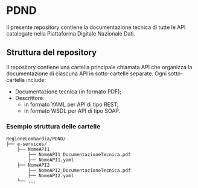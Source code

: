 # PDND
Il presente repository contiene la documentazione tecnica di tutte le API catalogate nella Piattaforma Digitale Nazionale Dati.

## Struttura del repository
Il repository contiene una cartella principale chiamata API che organizza la documentazione di ciascuna API in sotto-cartelle separate. 
Ogni sotto-cartella include:
* Documentazione tecnica (in formato PDF);
* Descrittore:
  * in formato YAML per API di tipo REST;
  * in formato WSDL per API di tipo SOAP.

### Esempio struttura delle cartelle
  ```
  RegioneLombardia/PDND/
  ├── e-services/
      ├── NomeAPI1
          ├── NomeAPI1_DocumentazioneTecnica.pdf
          ├── NomeAPI1.yaml
      ├── NomeAPI2
          ├── NomeAPI2_DocumentazioneTecnica.pdf
          ├── NomeAPI2.yaml
      └── ...
  ```
